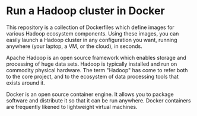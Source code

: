 # Run a Hadoop cluster in Docker

This repository is a collection of Dockerfiles which define images for various
Hadoop ecosystem components. Using these images, you can easily launch a Hadoop
cluster in any configuration you want, running anywhere (your laptop, a VM, or
the cloud), in seconds.

Apache Hadoop is an open source framework which enables storage and processing
of huge data sets. Hadoop is typically installed and run on commodity physical
hardware. The term "Hadoop" has come to refer both to the core project, and to
the ecosystem of data processing tools that exists around it.

Docker is an open source container engine. It allows you to package software
and distribute it so that it can be run anywhere. Docker containers are
frequently likened to lightweight virtual machines.
